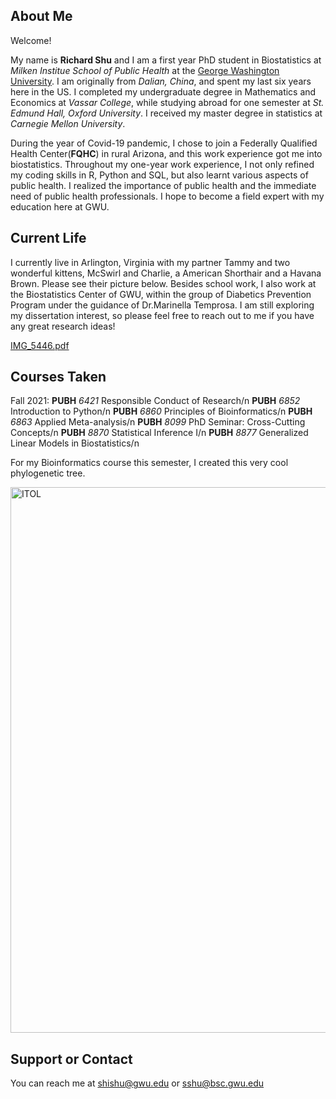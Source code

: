 ## About Me

Welcome!

My name is **Richard Shu** and I am a first year PhD student in Biostatistics at _Milken Institue School of Public Health_ at the [George Washington University](https://publichealth.gwu.edu/departments/biostatistics-and-bioinformatics). I am originally from _Dalian, China_, and spent my last six years here in the US. I completed my undergraduate degree in Mathematics and Economics at _Vassar College_, while studying abroad for one semester at _St. Edmund Hall, Oxford University_. I received my master degree in statistics at _Carnegie Mellon University_.

During the year of Covid-19 pandemic, I chose to join a Federally Qualified Health Center(**FQHC**) in rural Arizona, and this work experience got me into biostatistics. Throughout my one-year work experience, I not only refined my coding skills in R, Python and SQL, but also learnt various aspects of public health. I realized the importance of public health and the immediate need of public health professionals. I hope to become a field expert with my education here at GWU.

## Current Life

I currently live in Arlington, Virginia with my partner Tammy and two wonderful kittens, McSwirl and Charlie, a American Shorthair and a Havana Brown. Please see their picture below. Besides school work, I also work at the Biostatistics Center of GWU, within the group of Diabetics Prevention Program under the guidance of Dr.Marinella Temprosa. I am still exploring my dissertation interest, so please feel free to reach out to me if you have any great research ideas!

[IMG_5446.pdf](https://github.com/richardshu526/RichardShuPage/files/7559327/IMG_5446.pdf)

## Courses Taken

Fall 2021:
**PUBH** _6421_ Responsible Conduct of Research/n
**PUBH** _6852_ Introduction to Python/n
**PUBH** _6860_ Principles of Bioinformatics/n
**PUBH** _6863_ Applied Meta-analysis/n
**PUBH** _8099_ PhD Seminar: Cross-Cutting Concepts/n
**PUBH** _8870_ Statistical Inference I/n
**PUBH** _8877_ Generalized Linear Models in Biostatistics/n

For my Bioinformatics course this semester, I created this very cool phylogenetic tree.

<img width="873" alt="ITOL" src="https://user-images.githubusercontent.com/94484025/142340505-1ce30dfe-b43a-4242-a466-8091500a7156.png">

## Support or Contact

You can reach me at shishu@gwu.edu or sshu@bsc.gwu.edu
